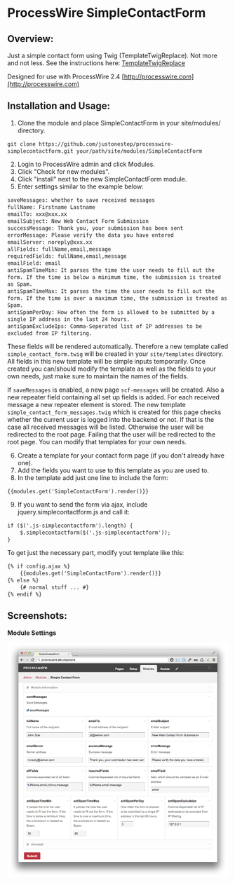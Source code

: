 # ProcessWire SimpleContactForm

## Overview:

Just a simple contact form using Twig (TemplateTwigReplace). Not more and not less.
See the instructions here: [TemplateTwigReplace](http://modules.processwire.com/modules/template-twig-replace)

Designed for use with ProcessWire 2.4
[http://processwire.com](http://processwire.com)

## Installation and Usage:

1. Clone the module and place SimpleContactForm in your site/modules/ directory. 

```
git clone https://github.com/justonestep/processwire-simplecontactform.git your/path/site/modules/SimpleContactForm
```

2. Login to ProcessWire admin and click Modules. 
3. Click "Check for new modules".
4. Click "install" next to the new SimpleContactForm module. 
5. Enter settings similar to the example below:

```
saveMessages: whether to save received messages
fullName: Firstname Lastname
emailTo: xxx@xxx.xx
emailSubject: New Web Contact Form Submission
successMessage: Thank you, your submission has been sent
errorMessage: Please verify the data you have entered
emailServer: noreply@xxx.xx
allFields: fullName,email,message
requiredFields: fullName,email,message
emailField: email
antiSpamTimeMin: It parses the time the user needs to fill out the form. If the time is below a minimum time, the submission is treated as Spam.
antiSpamTimeMax: It parses the time the user needs to fill out the form. If the time is over a maximum time, the submission is treated as Spam.
antiSpamPerDay: How often the form is allowed to be submitted by a single IP address in the last 24 hours.
antiSpamExcludeIps: Comma-Seperated list of IP addresses to be excluded from IP filtering.
```

These fields will be rendered automatically.
Therefore a new template called `simple_contact_form.twig` will be created in your `site/templates` directory.
All fields in this new template will be simple inputs temporarily.
Once created you can/should modify the template as well as the fields to your own needs, 
just make sure to maintain the names of the fields.

If `saveMessages` is enabled, a new page `scf-messages` will be created.
Also a new repeater field containing all set up fields is added.
For each received message a new repeater element is stored.
The new template `simple_contact_form_messages.twig` which is created for this page checks 
whether the current user is logged into the backend or not.
If that is the case all received messages will be listed.
Otherwise the user will be redirected to the root page.
Failing that the user will be redirected to the root page.
You can modify that templates for your own needs.

6. Create a template for your contact form page (if you don't already have one).
7. Add the fields you want to use to this template as you are used to.
8. In the template add just one line to include the form:

```
{{modules.get('SimpleContactForm').render()}}
```

9. If you want to send the form via ajax, include jquery.simplecontactform.js and call it:

```
if ($('.js-simplecontactform').length) {
	$.simplecontactform($('.js-simplecontactform'));
}
```

To get just the necessary part, modify yout template like this:

```
{% if config.ajax %}
	{{modules.get('SimpleContactForm').render()}}
{% else %}
	{# normal stuff ... #}
{% endif %}
```

## Screenshots:

**Module Settings**

![screenshot](screens/settings.png)
